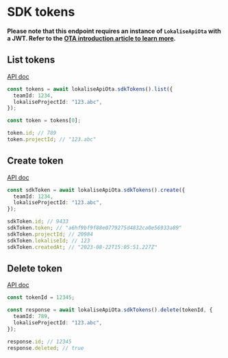 # SDK tokens

**Please note that this endpoint requires an instance of `LokaliseApiOta` with a JWT. Refer to the [OTA introduction article to learn more](https://lokalise.github.io/node-lokalise-api/ota/introduction).**

## List tokens

[API doc](https://developers.lokalise.com/reference/list-tokens)

```ts
const tokens = await lokaliseApiOta.sdkTokens().list({
  teamId: 1234,
  lokaliseProjectId: "123.abc",
});

const token = tokens[0];

token.id; // 789
token.projectId; // "123.abc"
```

## Create token

[API doc](https://developers.lokalise.com/reference/create-token)

```ts
const sdkToken = await lokaliseApiOta.sdkTokens().create({
  teamId: 1234,
  lokaliseProjectId: "123.abc",
});

sdkToken.id; // 9433
sdkToken.token; // "a6hf9bf9f88e0779275d4832ca0e56933a89"
sdkToken.projectId; // 20984
sdkToken.lokaliseId; // 123
sdkToken.createdAt; // "2023-08-22T15:05:51.227Z"
```

## Delete token

[API doc](https://developers.lokalise.com/reference/delete-token)

```ts
const tokenId = 12345;

const response = await lokaliseApiOta.sdkTokens().delete(tokenId, {
  teamId: 789,
  lokaliseProjectId: "123.abc",
});

response.id; // 12345
response.deleted; // true
```